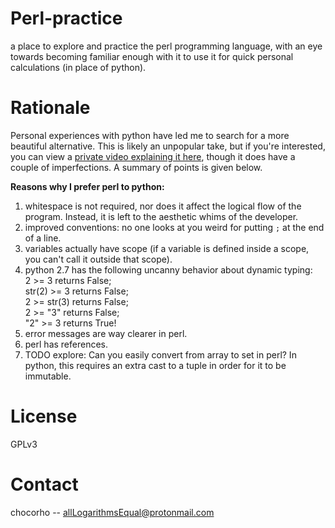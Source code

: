 # Perl-practice

a place to explore and practice the perl programming language, with an eye towards becoming familiar enough with it to use it for quick personal calculations (in place of python).

# Rationale

Personal experiences with python have led me to search for a more beautiful alternative. This is likely an unpopular take, but if you're interested, you can view a [private video explaining it here](https://youtu.be/TMqpO_6WKiY), though it does have a couple of imperfections. A summary of points is given below.

__Reasons why I prefer perl to python:__

1. whitespace is not required, nor does it affect the logical flow of the program. Instead, it is left to the aesthetic whims of the developer.
2. improved conventions: no one looks at you weird for putting `;` at the end of a line.
3. variables actually have scope (if a variable is defined inside a scope, you can't call it outside that scope).
4. python 2.7 has the following uncanny behavior about dynamic typing:  
2 >= 3 returns False;  
str(2) >= 3 returns False;  
2 >= str(3) returns False;  
2 >= "3" returns False;  
"2" >= 3 returns True!
5. error messages are way clearer in perl.
6. perl has references.
7. TODO explore: Can you easily convert from array to set in perl? In python, this requires an extra cast to a tuple in order for it to be immutable.

# License

GPLv3

# Contact

chocorho -- allLogarithmsEqual@protonmail.com

